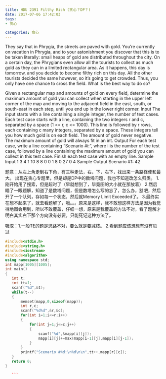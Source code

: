 ```yaml
---
title: HDU 2391 Filthy Rich (贪心？DP？)
date: 2017-07-06 17:42:03
tags:
- 贪心

categories: 贪心
---
```

They say that in Phrygia, the streets are paved with gold. You’re currently on vacation in Phrygia, and to your astonishment you discover that this is to be taken literally: small heaps of gold are distributed throughout the city. On a certain day, the Phrygians even allow all the tourists to collect as much gold as they can in a limited rectangular area. As it happens, this day is tomorrow, and you decide to become filthy rich on this day. All the other tourists decided the same however, so it’s going to get crowded. Thus, you only have one chance to cross the field. What is the best way to do so? 

Given a rectangular map and amounts of gold on every field, determine the maximum amount of gold you can collect when starting in the upper left corner of the map and moving to the adjacent field in the east, south, or south-east in each step, until you end up in the lower right corner. 
Input
The input starts with a line containing a single integer, the number of test cases. 
Each test case starts with a line, containing the two integers r and c, separated by a space (1 <= r, c <= 1000). This line is followed by r rows, each containing c many integers, separated by a space. These integers tell you how much gold is on each field. The amount of gold never negative. 
The maximum amount of gold will always fit in an int.
Output
For each test case, write a line containing “Scenario #i:”, where i is the number of the test case, followed by a line containing the maximum amount of gold you can collect in this test case. Finish each test case with an empty line. 
Sample Input
1
3 4
1 10 8 8
0 0 1 8
0 27 0 4
Sample Output
Scenario #1:
42

题意：从左上角走到右下角，有三种走法，右，下，右下，找出来一条路径使和最大。
出现在贪心专题里，但是却是DP中的数塔问题，我也不知道改怎么归类。
1.刚开始用了搜索，但是超时了（早就想到了，毕竟图的大小就在那放着）
2.然后瞄了一眼题解，知道了是数塔问题，但是数塔怎么写的忘了，怎么办，怼吧，然后开了一个队列，存如每一个状态，然后就Memory Limit Exceeded了。
3.最终实在想不起来了，就去看题解了，哦。。。原来是这样，我不敢想这样方法是因为我觉得地图会用到，所以不敢覆盖，仔细一想，原来是我覆盖的方法不对，看了题解才明白其实右下那个方向没有必要，只能死记这种方法了。

吸取：1.一般TE的题是思路不对，要么就是要减枝。
     2.看到题应该想想有没有见过
 ```c++  
#include<stdio.h>
#include<string.h>
#include<iostream>
#include<algorithm>
using namespace std;
int mapp[1005][1005];
int main()
{
    int t;
    int tt=1;
    scanf("%d",&t);
    while(t--)
    {
        memset(mapp,0,sizeof(mapp));
        int r,c;
        scanf("%d%d",&r,&c);
        for(int i=1;i<=r;i++)
        {
            for(int j=1;j<=c;j++)
            {
                scanf("%d",&mapp[i][j]);
                mapp[i][j]+=max(mapp[i-1][j],mapp[i][j-1]);
            }
        }
        printf("Scenario #%d:\n%d\n\n",tt++,mapp[r][c]);
    }
    return 0;
}

    ```